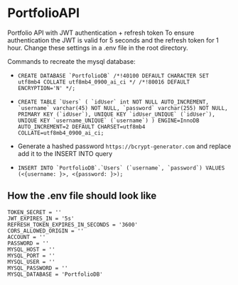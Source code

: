 # PortfolioAPI
Portfolio API with JWT authentication + refresh token
To ensure authentication the JWT is valid for 5 seconds and the refresh token for 1 hour.
Change these settings in a .env file in the root directory.

Commands to recreate the mysql database: 
- ``` CREATE DATABASE `PortfolioDB` /*!40100 DEFAULT CHARACTER SET utf8mb4 COLLATE utf8mb4_0900_ai_ci */ /*!80016 DEFAULT ENCRYPTION='N' */; ```

- ```CREATE TABLE `Users` (
  `idUser` int NOT NULL AUTO_INCREMENT,
  `username` varchar(45) NOT NULL,
  `password` varchar(255) NOT NULL,
  PRIMARY KEY (`idUser`),
  UNIQUE KEY `idUser_UNIQUE` (`idUser`),
  UNIQUE KEY `username_UNIQUE` (`username`)
) ENGINE=InnoDB AUTO_INCREMENT=2 DEFAULT CHARSET=utf8mb4 COLLATE=utf8mb4_0900_ai_ci; ```
- Generate a hashed password ```https://bcrypt-generator.com``` and replace add it to the INSERT INTO query
- ``` INSERT INTO `PortfolioDB`.`Users`
(`username`,
`password`)
VALUES
(<{username: }>,
<{password: }>); ```


## How the .env file should look like
```
TOKEN_SECRET = ''
JWT_EXPIRES_IN = '5s'
REFRESH_TOKEN_EXPIRES_IN_SECONDS = '3600'
CORS_ALLOWED_ORIGIN = ''
ACCOUNT = ''
PASSWORD = ''
MYSQL_HOST = ''
MYSQL_PORT = ''
MYSQL_USER = ''
MYSQL_PASSWORD = ''
MYSQL_DATABASE = 'PortfolioDB'
```
